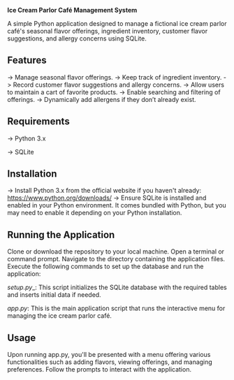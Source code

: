 **Ice Cream Parlor Café Management System**

A simple Python application designed to manage a fictional ice cream parlor café's seasonal flavor offerings, ingredient inventory, customer flavor suggestions, and allergy concerns using SQLite.

**Features**
----------
-> Manage seasonal flavor offerings.
-> Keep track of ingredient inventory.
-> Record customer flavor suggestions and allergy concerns.
-> Allow users to maintain a cart of favorite products.
-> Enable searching and filtering of offerings.
-> Dynamically add allergens if they don’t already exist.

**Requirements**
---------------
-> Python 3.x

-> SQLite

**Installation**
----------------
-> Install Python 3.x from the official website if you haven't already: https://www.python.org/downloads/
-> Ensure SQLite is installed and enabled in your Python environment. It comes bundled with Python, but you may need to enable it depending on your Python installation.

**Running the Application**
---------------------------
Clone or download the repository to your local machine.
Open a terminal or command prompt.
Navigate to the directory containing the application files.
Execute the following commands to set up the database and run the application:

_setup.py__: This script initializes the SQLite database with the required tables and inserts initial data if needed.

_app.py_: This is the main application script that runs the interactive menu for managing the ice cream parlor café.

**Usage**
------
Upon running app.py, you'll be presented with a menu offering various functionalities such as adding flavors, viewing offerings, and managing preferences. Follow the prompts to interact with the application.
